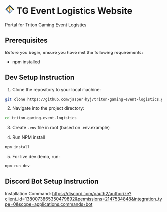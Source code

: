 <h1><img src="src\app\apple-icon.png" alt="image" width="30"/> TG Event Logistics Website</h1>

Portal for Triton Gaming Event Logistics

## Prerequisites

Before you begin, ensure you have met the following requirements:

- npm installed

## Dev Setup Instruction

1. Clone the repository to your local machine:

```bash
git clone https://github.com/jasper-hyj/triton-gaming-event-logistics.git
```

2. Navigate into the project directory:

```bash
cd triton-gaming-event-logistics
```

3. Create `.env` file in root (based on .env.example)

4. Run NPM install

```bash
npm install
```

5. For live dev demo, run:

```bash
npm run dev
```

## Discord Bot Setup Instruction

Installation Command: https://discord.com/oauth2/authorize?client_id=1380073865350479892&permissions=2147534848&integration_type=0&scope=applications.commands+bot
